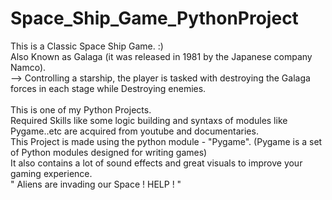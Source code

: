 # Space_Ship_Game_PythonProject

This is a Classic Space Ship Game.   :)
<br>
Also Known as Galaga (it was released in 1981 by the Japanese company Namco).
<br>
--> Controlling a starship, the player is tasked with destroying the Galaga forces in each stage while Destroying enemies.
<br>
<br>
This is one of my Python Projects.
<br>
Required Skills like some logic building and syntaxs of modules like Pygame..etc are acquired from youtube and documentaries.
<br>
This Project is made using the python module - "Pygame". (Pygame is a set of Python modules designed for writing games)
<br>
It also contains a lot of sound effects and great visuals to improve your gaming experience.
<br>
" Aliens are invading our Space ! HELP ! "
